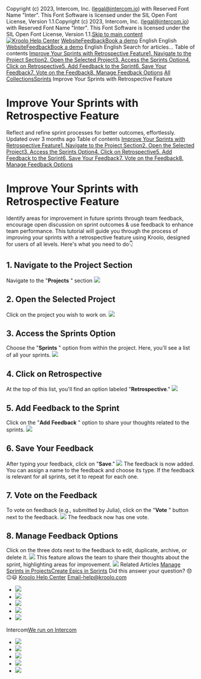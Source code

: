 Copyright (c) 2023, Intercom, Inc. (legal@intercom.io) with Reserved Font Name "Inter". This Font Software is licensed under the SIL Open Font License, Version 1.1.Copyright (c) 2023, Intercom, Inc. (legal@intercom.io) with Reserved Font Name "Inter". This Font Software is licensed under the SIL Open Font License, Version 1.1.[Skip to main content](https://help.kroolo.com/en/articles/9710834-improve-your-sprints-with-retrospective-feature#main-content)
[![Kroolo Help Center](https://downloads.intercomcdn.com/i/o/h4qkzypg/611116/ee699fbf23fef0f6d8d4f666d84c/37cdcedd14003d8fdcfdeda0a05c09cb)](https://help.kroolo.com/en/)
[Website](https://kroolo.com/)[Feedback](https://kroolo.featurebase.app/)[Book a demo](https://kroolo.com/book-demo)
English
English
[Website](https://kroolo.com/)[Feedback](https://kroolo.featurebase.app/)[Book a demo](https://kroolo.com/book-demo)
English
English
Search for articles...
Table of contents
[Improve Your Sprints with Retrospective Feature](https://help.kroolo.com/en/articles/9710834-improve-your-sprints-with-retrospective-feature#h_e666086da2)[1. Navigate to the Project Section](https://help.kroolo.com/en/articles/9710834-improve-your-sprints-with-retrospective-feature#h_cc3166ce42)[2. Open the Selected Project](https://help.kroolo.com/en/articles/9710834-improve-your-sprints-with-retrospective-feature#h_97e703887f)[3. Access the Sprints Option](https://help.kroolo.com/en/articles/9710834-improve-your-sprints-with-retrospective-feature#h_1723d5b5ff)[4. Click on Retrospective](https://help.kroolo.com/en/articles/9710834-improve-your-sprints-with-retrospective-feature#h_e9a2ad109e)[5. Add Feedback to the Sprint](https://help.kroolo.com/en/articles/9710834-improve-your-sprints-with-retrospective-feature#h_e17061988f)[6. Save Your Feedback](https://help.kroolo.com/en/articles/9710834-improve-your-sprints-with-retrospective-feature#h_8a381c9b61)[7. Vote on the Feedback](https://help.kroolo.com/en/articles/9710834-improve-your-sprints-with-retrospective-feature#h_afaa27e29b)[8. Manage Feedback Options](https://help.kroolo.com/en/articles/9710834-improve-your-sprints-with-retrospective-feature#h_97eaad3a6f)
[All Collections](https://help.kroolo.com/en/)[Sprints](https://help.kroolo.com/en/collections/10756556-sprints)
Improve Your Sprints with Retrospective Feature
# Improve Your Sprints with Retrospective Feature
Reflect and refine sprint processes for better outcomes, effortlessly.
Updated over 3 months ago
Table of contents
[Improve Your Sprints with Retrospective Feature](https://help.kroolo.com/en/articles/9710834-improve-your-sprints-with-retrospective-feature#h_e666086da2)[1. Navigate to the Project Section](https://help.kroolo.com/en/articles/9710834-improve-your-sprints-with-retrospective-feature#h_cc3166ce42)[2. Open the Selected Project](https://help.kroolo.com/en/articles/9710834-improve-your-sprints-with-retrospective-feature#h_97e703887f)[3. Access the Sprints Option](https://help.kroolo.com/en/articles/9710834-improve-your-sprints-with-retrospective-feature#h_1723d5b5ff)[4. Click on Retrospective](https://help.kroolo.com/en/articles/9710834-improve-your-sprints-with-retrospective-feature#h_e9a2ad109e)[5. Add Feedback to the Sprint](https://help.kroolo.com/en/articles/9710834-improve-your-sprints-with-retrospective-feature#h_e17061988f)[6. Save Your Feedback](https://help.kroolo.com/en/articles/9710834-improve-your-sprints-with-retrospective-feature#h_8a381c9b61)[7. Vote on the Feedback](https://help.kroolo.com/en/articles/9710834-improve-your-sprints-with-retrospective-feature#h_afaa27e29b)[8. Manage Feedback Options](https://help.kroolo.com/en/articles/9710834-improve-your-sprints-with-retrospective-feature#h_97eaad3a6f)
# Improve Your Sprints with Retrospective Feature
Identify areas for improvement in future sprints through team feedback, encourage open discussion on sprint outcomes & use feedback to enhance team performance.
This tutorial will guide you through the process of improving your sprints with a retrospective feature using Kroolo, designed for users of all levels. Here's what you need to do👇
​
## 1. Navigate to the Project Section
Navigate to the "**Projects** " section 
[![](https://kroolo-e0b70269b6e2.intercom-attachments-1.com/i/o/1139772892/7ce4b84d49088d157a1eda0e/d8df2e6b-8af5-415f-bbe6-3d90f0e107b8.png?expires=1747842300&signature=6a6bf948f37dfd8cfe334692f9ba99817bd1aad0f7df8521598aa10b1059e6e2&req=dSEkH855n4lWW%2FMW1HO4zWVfd0yEXKeJ9k2OMqgqCQiyy%2BqCVTcMo68xanEc%0Aya9B4WUrjiGHQr%2F%2B1A4%3D%0A)](https://kroolo-e0b70269b6e2.intercom-attachments-1.com/i/o/1139772892/7ce4b84d49088d157a1eda0e/d8df2e6b-8af5-415f-bbe6-3d90f0e107b8.png?expires=1747842300&signature=6a6bf948f37dfd8cfe334692f9ba99817bd1aad0f7df8521598aa10b1059e6e2&req=dSEkH855n4lWW%2FMW1HO4zWVfd0yEXKeJ9k2OMqgqCQiyy%2BqCVTcMo68xanEc%0Aya9B4WUrjiGHQr%2F%2B1A4%3D%0A)
## 2. Open the Selected Project
Click on the project you wish to work on.
[![](https://kroolo-e0b70269b6e2.intercom-attachments-1.com/i/o/1139772895/89f9d349dad5153f86d8bb18/0921bedf-46d7-4536-84e3-8001fdd6dc8b.png?expires=1747842300&signature=d9c8e706120b35c351da47619c1430274f46c944eb0644a1c8fc7624267722b9&req=dSEkH855n4lWXPMW1HO4zeJslZ%2FNV9vLIwL1pOKe0JWweF7pzvBivi%2BtBf6k%0Aqdoymzb2OQknfkxVyQA%3D%0A)](https://kroolo-e0b70269b6e2.intercom-attachments-1.com/i/o/1139772895/89f9d349dad5153f86d8bb18/0921bedf-46d7-4536-84e3-8001fdd6dc8b.png?expires=1747842300&signature=d9c8e706120b35c351da47619c1430274f46c944eb0644a1c8fc7624267722b9&req=dSEkH855n4lWXPMW1HO4zeJslZ%2FNV9vLIwL1pOKe0JWweF7pzvBivi%2BtBf6k%0Aqdoymzb2OQknfkxVyQA%3D%0A)
## 3. Access the Sprints Option
Choose the "**Sprints** " option from within the project. Here, you'll see a list of all your sprints. 
[![](https://kroolo-e0b70269b6e2.intercom-attachments-1.com/i/o/1139772899/54614e1ed5f33151526eeaf1/9f28c180-2658-40a5-b5e1-42efbd293e29.png?expires=1747842300&signature=d9f0adbb56ef0cc7120a928bd66b32a65ea35b1ace705bd5933f652e29d736ae&req=dSEkH855n4lWUPMW1HO4zWeNclfW4wozI6xQNXlbg92j4W4KS7JF1ozpMdw3%0ALRS4h%2FAzCHTA70Sw0fI%3D%0A)](https://kroolo-e0b70269b6e2.intercom-attachments-1.com/i/o/1139772899/54614e1ed5f33151526eeaf1/9f28c180-2658-40a5-b5e1-42efbd293e29.png?expires=1747842300&signature=d9f0adbb56ef0cc7120a928bd66b32a65ea35b1ace705bd5933f652e29d736ae&req=dSEkH855n4lWUPMW1HO4zWeNclfW4wozI6xQNXlbg92j4W4KS7JF1ozpMdw3%0ALRS4h%2FAzCHTA70Sw0fI%3D%0A)
## 4. Click on Retrospective
At the top of this list, you'll find an option labeled "**Retrospective**."
[![](https://kroolo-e0b70269b6e2.intercom-attachments-1.com/i/o/1139772903/f15c32d527c99afa1fdbe9b1/f934f322-0176-4f00-bcfd-b15a8a4edbc1.png?expires=1747842300&signature=b3ecb0b1ac4f22085aa95d5c4a47604a93f1b0aef26439d35b65415cf52af59a&req=dSEkH855n4hfWvMW1HO4zbXwyfSLm7pieowYAi6Z9Y6WVYJouY9oZHVeoPz5%0ARC44%2B%2B8n7D4H%2FcxkErc%3D%0A)](https://kroolo-e0b70269b6e2.intercom-attachments-1.com/i/o/1139772903/f15c32d527c99afa1fdbe9b1/f934f322-0176-4f00-bcfd-b15a8a4edbc1.png?expires=1747842300&signature=b3ecb0b1ac4f22085aa95d5c4a47604a93f1b0aef26439d35b65415cf52af59a&req=dSEkH855n4hfWvMW1HO4zbXwyfSLm7pieowYAi6Z9Y6WVYJouY9oZHVeoPz5%0ARC44%2B%2B8n7D4H%2FcxkErc%3D%0A)
## 5. Add Feedback to the Sprint
Click on the "**Add** **Feedback** " option to share your thoughts related to the sprints.
[![](https://kroolo-e0b70269b6e2.intercom-attachments-1.com/i/o/1139772908/9717fd96e98863cfadb23edf/0e010b5c-1770-45db-9519-fcb2a90c953a.gif?expires=1747842300&signature=cde3c1ec47905275c1b62d3944e81fb1fddade59286908533c93f407b04a339d&req=dSEkH855n4hfUfMW1HO4zbg8udU6vakNluAZQU4CiDRJ3rTlJJHbWskLms0a%0A8OzIYr4OKRi61PVT4WE%3D%0A)](https://kroolo-e0b70269b6e2.intercom-attachments-1.com/i/o/1139772908/9717fd96e98863cfadb23edf/0e010b5c-1770-45db-9519-fcb2a90c953a.gif?expires=1747842300&signature=cde3c1ec47905275c1b62d3944e81fb1fddade59286908533c93f407b04a339d&req=dSEkH855n4hfUfMW1HO4zbg8udU6vakNluAZQU4CiDRJ3rTlJJHbWskLms0a%0A8OzIYr4OKRi61PVT4WE%3D%0A)
## **6.** Save Your Feedback
After typing your feedback, click on "**Save**."
[![](https://kroolo-e0b70269b6e2.intercom-attachments-1.com/i/o/1139772912/12b41802ac0101bdd4e774c8/b5180699-5a88-4e45-99d5-de3e26f62a05.gif?expires=1747842300&signature=aa03441ef06d94aed2b17805db314aae7321a46bf666945430066569e3749fde&req=dSEkH855n4heW%2FMW1HO4zaY%2FN%2BiSNJXNokcyKU3I9D2AdXuQu6PwSFk4%2B7%2FO%0AAg6gG6xJMi1PMw0ege4%3D%0A)](https://kroolo-e0b70269b6e2.intercom-attachments-1.com/i/o/1139772912/12b41802ac0101bdd4e774c8/b5180699-5a88-4e45-99d5-de3e26f62a05.gif?expires=1747842300&signature=aa03441ef06d94aed2b17805db314aae7321a46bf666945430066569e3749fde&req=dSEkH855n4heW%2FMW1HO4zaY%2FN%2BiSNJXNokcyKU3I9D2AdXuQu6PwSFk4%2B7%2FO%0AAg6gG6xJMi1PMw0ege4%3D%0A)
The feedback is now added. 
You can assign a name to the feedback and choose its type. If the feedback is relevant for all sprints, set it to repeat for each one.
## 7. Vote on the Feedback
To vote on feedback (e.g., submitted by Julia), click on the "**Vote** " button next to the feedback.
[![](https://kroolo-e0b70269b6e2.intercom-attachments-1.com/i/o/1139772913/07bf5ca8bc9599f6eea565b7/e2e38fd8-ccca-4771-977b-5c7b35f99e4c.gif?expires=1747842300&signature=9e16ea1d0a17cfc9a72e1dd2650238a6d592be5f63f34455faaa065824859c8f&req=dSEkH855n4heWvMW1HO4zaLGpTQVUfQj20rO%2Bg975gWdpYP26KJnDOm%2F5v1Y%0ArQPtcpoJPXbQTkRLYuM%3D%0A)](https://kroolo-e0b70269b6e2.intercom-attachments-1.com/i/o/1139772913/07bf5ca8bc9599f6eea565b7/e2e38fd8-ccca-4771-977b-5c7b35f99e4c.gif?expires=1747842300&signature=9e16ea1d0a17cfc9a72e1dd2650238a6d592be5f63f34455faaa065824859c8f&req=dSEkH855n4heWvMW1HO4zaLGpTQVUfQj20rO%2Bg975gWdpYP26KJnDOm%2F5v1Y%0ArQPtcpoJPXbQTkRLYuM%3D%0A)
The feedback now has one vote.
## 8. Manage Feedback Options
Click on the three dots next to the feedback to edit, duplicate, archive, or delete it.
[![](https://kroolo-e0b70269b6e2.intercom-attachments-1.com/i/o/1139772914/e6c35a0e8d508938304d4593/1f024e90-b539-4212-8c15-cc5b4ba8e201.gif?expires=1747842300&signature=ed70c04a60529dd6de4277f7c3bcd582067f4983c7facd39b6b141d96f93f2e1&req=dSEkH855n4heXfMW1HO4zeRyoysplplo4nMzubowKk5YboYxW2J7%2BkqMLolb%0AVUL0XHAYmYjvw9yTK7k%3D%0A)](https://kroolo-e0b70269b6e2.intercom-attachments-1.com/i/o/1139772914/e6c35a0e8d508938304d4593/1f024e90-b539-4212-8c15-cc5b4ba8e201.gif?expires=1747842300&signature=ed70c04a60529dd6de4277f7c3bcd582067f4983c7facd39b6b141d96f93f2e1&req=dSEkH855n4heXfMW1HO4zeRyoysplplo4nMzubowKk5YboYxW2J7%2BkqMLolb%0AVUL0XHAYmYjvw9yTK7k%3D%0A)
This feature allows the team to share their thoughts about the sprint, highlighting areas for improvement.
[![](https://downloads.intercomcdn.com/i/o/1154213640/4360eb75ba1d6df2c1a00f50/cta+2.png?expires=1747842300&signature=d3fc351f942b919bf5c6b8f51ab7b8f1d506e2acaffa8e443dbd052809188f48&req=dSEiEst%2FnodbWfMW1HO4zTzXV10MD2dcvU0C0JdeOSQuPSATezkHTXdabZHX%0AVTgNc6tBVMgLHpfDrXU%3D%0A)](https://kroolo.com/)
Related Articles
[Manage Sprints in Projects](https://help.kroolo.com/en/articles/9710810-manage-sprints-in-projects)[Create Epics in Sprints](https://help.kroolo.com/en/articles/9710829-create-epics-in-sprints)
Did this answer your question?
😞😐😃
[Kroolo Help Center](https://help.kroolo.com/en/)
Email-help@kroolo.com
  * [![](https://intercom.help/kroolo/assets/svg/icon:social-facebook/FFFFFF)](https://www.facebook.com/profile.php?id=61553808299270)
  * [![](https://intercom.help/kroolo/assets/svg/icon:social-linkedin/FFFFFF)](https://www.linkedin.com/company/getkroolo)
  * [![](https://intercom.help/kroolo/assets/svg/icon:social-instagram/FFFFFF)](https://www.instagram.com/getkroolo)
  * [![](https://intercom.help/kroolo/assets/svg/icon:social-youtube/FFFFFF)](https://www.youtube.com/@getkroolo/featured)
  * [![](https://intercom.help/kroolo/assets/svg/icon:social-twitter-x/FFFFFF)](https://www.twitter.com/getkroolo)


Intercom[We run on Intercom](https://www.intercom.com/intercom-link?company=Kroolo&solution=customer-support&utm_campaign=intercom-link&utm_content=We+run+on+Intercom&utm_medium=help-center&utm_referrer=https%3A%2F%2Fhelp.kroolo.com%2Fen%2Farticles%2F9710834-improve-your-sprints-with-retrospective-feature&utm_source=desktop-web)
  * [![](https://intercom.help/kroolo/assets/svg/icon:social-facebook/FFFFFF)](https://www.facebook.com/profile.php?id=61553808299270)
  * [![](https://intercom.help/kroolo/assets/svg/icon:social-linkedin/FFFFFF)](https://www.linkedin.com/company/getkroolo)
  * [![](https://intercom.help/kroolo/assets/svg/icon:social-instagram/FFFFFF)](https://www.instagram.com/getkroolo)
  * [![](https://intercom.help/kroolo/assets/svg/icon:social-youtube/FFFFFF)](https://www.youtube.com/@getkroolo/featured)
  * [![](https://intercom.help/kroolo/assets/svg/icon:social-twitter-x/FFFFFF)](https://www.twitter.com/getkroolo)


